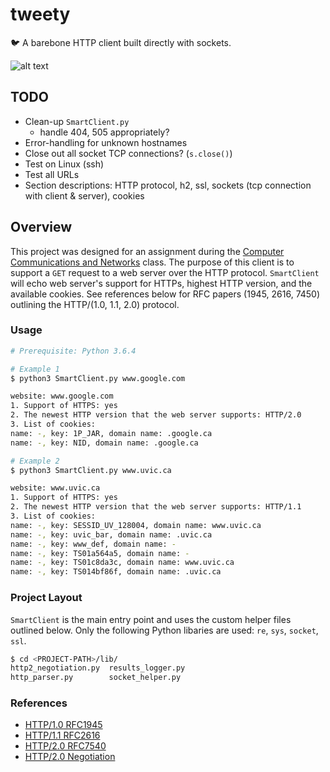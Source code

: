 # tweety
:bird: A barebone HTTP client built directly with sockets.

![alt text](https://github.com/williamgrosset/tweety/blob/master/example.gif "SmartClient example")

## TODO
+ Clean-up `SmartClient.py`
  + handle 404, 505 appropriately?
+ Error-handling for unknown hostnames
+ Close out all socket TCP connections? (`s.close()`)
+ Test on Linux (ssh)
+ Test all URLs
+ Section descriptions: HTTP protocol, h2, ssl, sockets (tcp connection with client & server), cookies

## Overview
This project was designed for an assignment during the [Computer Communications and Networks](https://github.com/williamgrosset/tweety/blob/master/csc361_p1.pdf) class. The purpose of this client is to support a `GET` request to a web server over the HTTP protocol. `SmartClient` will echo web server's support for HTTPs, highest HTTP version, and the available cookies. See references below for RFC papers (1945, 2616, 7450) outlining the HTTP/(1.0, 1.1, 2.0) protocol.

### Usage 
```bash
# Prerequisite: Python 3.6.4

# Example 1
$ python3 SmartClient.py www.google.com

website: www.google.com
1. Support of HTTPS: yes
2. The newest HTTP version that the web server supports: HTTP/2.0
3. List of cookies:
name: -, key: 1P_JAR, domain name: .google.ca
name: -, key: NID, domain name: .google.ca

# Example 2
$ python3 SmartClient.py www.uvic.ca

website: www.uvic.ca
1. Support of HTTPS: yes
2. The newest HTTP version that the web server supports: HTTP/1.1
3. List of cookies:
name: -, key: SESSID_UV_128004, domain name: www.uvic.ca
name: -, key: uvic_bar, domain name: .uvic.ca
name: -, key: www_def, domain name: -
name: -, key: TS01a564a5, domain name: -
name: -, key: TS01c8da3c, domain name: www.uvic.ca
name: -, key: TS014bf86f, domain name: .uvic.ca
```

### Project Layout
`SmartClient` is the main entry point and uses the custom helper files outlined below. Only the following Python libaries are used: `re`, `sys`, `socket`, `ssl`.

```bash
$ cd <PROJECT-PATH>/lib/
http2_negotiation.py  results_logger.py
http_parser.py        socket_helper.py
```

### References
+ [HTTP/1.0 RFC1945](https://tools.ietf.org/html/rfc1945)
+ [HTTP/1.1 RFC2616](https://tools.ietf.org/html/rfc2616)
+ [HTTP/2.0 RFC7540](https://tools.ietf.org/html/rfc7540)
+ [HTTP/2.0 Negotiation](https://python-hyper.org/projects/h2/en/stable/negotiating-http2.html)
